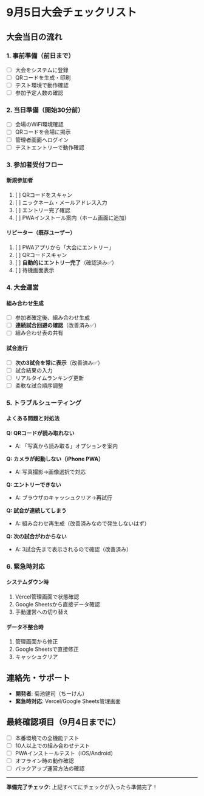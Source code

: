 # 9月5日大会チェックリスト

## 大会当日の流れ

### 1. 事前準備（前日まで）
- [ ] 大会をシステムに登録
- [ ] QRコードを生成・印刷
- [ ] テスト環境で動作確認
- [ ] 参加予定人数の確認

### 2. 当日準備（開始30分前）
- [ ] 会場のWiFi環境確認
- [ ] QRコードを会場に掲示
- [ ] 管理者画面へログイン
- [ ] テストエントリーで動作確認

### 3. 参加者受付フロー

#### 新規参加者
1. [ ] QRコードをスキャン
2. [ ] ニックネーム・メールアドレス入力
3. [ ] エントリー完了確認
4. [ ] PWAインストール案内（ホーム画面に追加）

#### リピーター（既存ユーザー）
1. [ ] PWAアプリから「大会にエントリー」
2. [ ] QRコードスキャン
3. [ ] **自動的にエントリー完了**（確認済み✅）
4. [ ] 待機画面表示

### 4. 大会運営

#### 組み合わせ生成
- [ ] 参加者確定後、組み合わせ生成
- [ ] **連続試合回避の確認**（改善済み✅）
- [ ] 組み合わせ表の共有

#### 試合進行
- [ ] **次の3試合を常に表示**（改善済み✅）
- [ ] 試合結果の入力
- [ ] リアルタイムランキング更新
- [ ] 柔軟な試合順序調整

### 5. トラブルシューティング

#### よくある問題と対処法

**Q: QRコードが読み取れない**
- A: 「写真から読み取る」オプションを案内

**Q: カメラが起動しない（iPhone PWA）**
- A: 写真撮影→画像選択で対応

**Q: エントリーできない**
- A: ブラウザのキャッシュクリア→再試行

**Q: 試合が連続してしまう**
- A: 組み合わせ再生成（改善済みなので発生しないはず）

**Q: 次の試合がわからない**
- A: 3試合先まで表示されるので確認（改善済み）

### 6. 緊急時対応

#### システムダウン時
1. Vercel管理画面で状態確認
2. Google Sheetsから直接データ確認
3. 手動運営への切り替え

#### データ不整合時
1. 管理画面から修正
2. Google Sheetsで直接修正
3. キャッシュクリア

## 連絡先・サポート

- **開発者**: 菊池健司（ちーけん）
- **緊急時対応**: Vercel/Google Sheets管理画面

## 最終確認項目（9月4日までに）

- [ ] 本番環境での全機能テスト
- [ ] 10人以上での組み合わせテスト
- [ ] PWAインストールテスト（iOS/Android）
- [ ] オフライン時の動作確認
- [ ] バックアップ運営方法の確認

---

**準備完了チェック**: 上記すべてにチェックが入ったら準備完了！